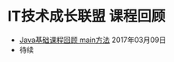 # IT技术成长联盟 课程回顾

- [Java基础课程回顾 main方法](https://github.com/yikeshangshou/the_it_master_demos/wiki/Java基础课程回顾-main方法)  2017年03月09日
- 待续
